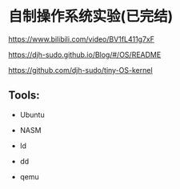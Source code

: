 # 自制操作系统实验(已完结)

https://www.bilibili.com/video/BV1fL411g7xF

https://djh-sudo.github.io/Blog/#/OS/README

https://github.com/djh-sudo/tiny-OS-kernel

## Tools: 
- Ubuntu

- NASM

- ld

- dd

- qemu





